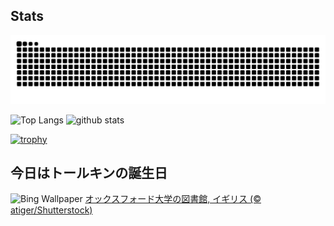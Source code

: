 ## Stats
<picture>
  <source media="(prefers-color-scheme: dark)" srcset="https://raw.githubusercontent.com/ba230t/ba230t/output/github-contribution-grid-snake-dark.svg">
  <source media="(prefers-color-scheme: light)" srcset="https://raw.githubusercontent.com/ba230t/ba230t/output/github-contribution-grid-snake.svg">
  <img alt="github contribution grid snake animation" src="https://raw.githubusercontent.com/ba230t/ba230t/output/github-contribution-grid-snake.svg">
</picture>

<p align="left">
  <img alt="Top Langs" height="150px" src="https://github-readme-stats.vercel.app/api/top-langs/?username=ba230t&layout=compact&theme=transparent" />
  <img alt="github stats" height="150px" src="https://github-readme-stats.vercel.app/api?username=ba230t&theme=transparent" />
</p>

[![trophy](https://github-profile-trophy.vercel.app/?username=ba230t&theme=transparent&column=7)](https://github.com/ryo-ma/github-profile-trophy)


<!-- Bing Wallpaper Start -->
## 今日はトールキンの誕生日
![Bing Wallpaper](https://www.bing.com/th?id=OHR.TolkienOxford_JA-JP7219183666_1920x1080.jpg&rf=LaDigue_1920x1080.jpg&pid=hp)
[オックスフォード大学の図書館, イギリス (© atiger/Shutterstock)](https://www.bing.com/search?q=%E3%82%AA%E3%83%83%E3%82%AF%E3%82%B9%E3%83%95%E3%82%A9%E3%83%BC%E3%83%89%E5%A4%A7%E5%AD%A6%E3%81%AE%E5%9B%B3%E6%9B%B8%E9%A4%A8&form=hpcapt&filters=HpDate%3a%2220250102_1500%22)
<!-- Bing Wallpaper End -->
